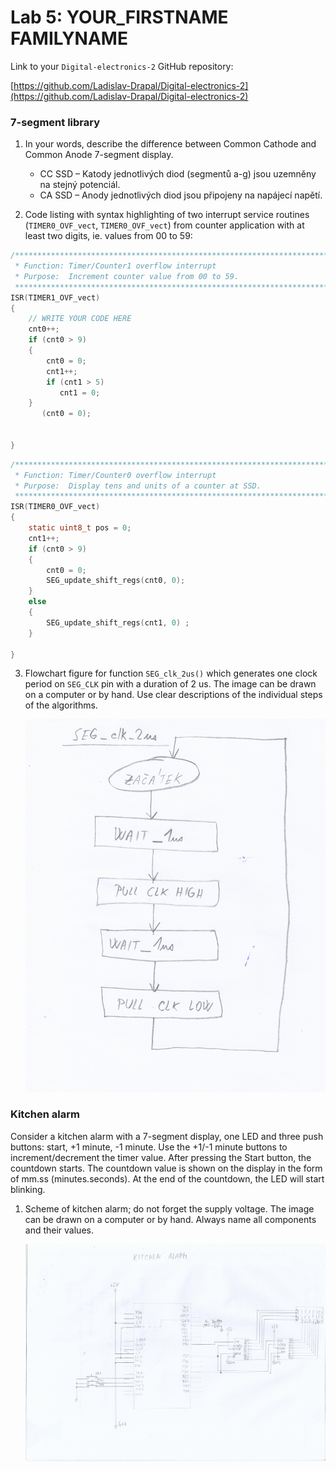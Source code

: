 # Lab 5: YOUR_FIRSTNAME FAMILYNAME

Link to your `Digital-electronics-2` GitHub repository:

   [https://github.com/Ladislav-Drapal/Digital-electronics-2](https://github.com/Ladislav-Drapal/Digital-electronics-2)


### 7-segment library

1. In your words, describe the difference between Common Cathode and Common Anode 7-segment display.
   * CC SSD – Katody jednotlivých diod (segmentů a-g) jsou uzemněny na stejný potenciál.
   * CA SSD – Anody jednotlivých diod jsou připojeny na napájecí napětí.

2. Code listing with syntax highlighting of two interrupt service routines (`TIMER0_OVF_vect`, `TIMER0_OVF_vect`) from counter application with at least two digits, ie. values from 00 to 59:

```c
/**********************************************************************
 * Function: Timer/Counter1 overflow interrupt
 * Purpose:  Increment counter value from 00 to 59.
 **********************************************************************/
ISR(TIMER1_OVF_vect)
{
    // WRITE YOUR CODE HERE
	cnt0++;
	if (cnt0 > 9)
	{
		cnt0 = 0;
		cnt1++;
		if (cnt1 > 5)
		   cnt1 = 0;
	}
	   (cnt0 = 0);


}

```

```c
/**********************************************************************
 * Function: Timer/Counter0 overflow interrupt
 * Purpose:  Display tens and units of a counter at SSD.
 **********************************************************************/
ISR(TIMER0_OVF_vect)
{
	static uint8_t pos = 0;
	cnt1++;
	if (cnt0 > 9)
	{
		cnt0 = 0;
		SEG_update_shift_regs(cnt0, 0);
	}
	else
	{
		SEG_update_shift_regs(cnt1, 0) ;
	}
	
}
```

3. Flowchart figure for function `SEG_clk_2us()` which generates one clock period on `SEG_CLK` pin with a duration of 2&nbsp;us. The image can be drawn on a computer or by hand. Use clear descriptions of the individual steps of the algorithms.

   ![seg_clk_2us](pictures/diagram1.jpg)


### Kitchen alarm

Consider a kitchen alarm with a 7-segment display, one LED and three push buttons: start, +1 minute, -1 minute. Use the +1/-1 minute buttons to increment/decrement the timer value. After pressing the Start button, the countdown starts. The countdown value is shown on the display in the form of mm.ss (minutes.seconds). At the end of the countdown, the LED will start blinking.

1. Scheme of kitchen alarm; do not forget the supply voltage. The image can be drawn on a computer or by hand. Always name all components and their values.

   ![Kitchen alarm](pictures/schema1b.jpeg)